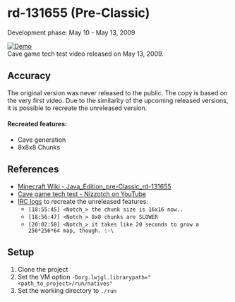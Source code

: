 # rd-131655 (Pre-Classic)
Development phase: May 10 - May 13, 2009

[![Demo](.assets/demo.gif)](https://www.youtube.com/watch?v=UMpv5kZ9-rE)
<br>Cave game tech test video released on May 13, 2009.

## Accuracy
The original version was never released to the public.
The copy is based on the very first video.
Due to the similarity of the upcoming released versions,
it is possible to recreate the unreleased version.

#### Recreated features:
- Cave generation
- 8x8x8 Chunks

## References
- [Minecraft Wiki - Java_Edition_pre-Classic_rd-131655](https://minecraft.gamepedia.com/Java_Edition_pre-Classic_rd-131655)
- [Cave game tech test - Nizzotch on YouTube](https://www.youtube.com/watch?v=UMpv5kZ9-rE)
- [IRC logs](https://web.archive.org/web/20200528035558/https://echelog.com/logs/browse/lwjgl/1242511200) to recreate the unreleased features:
  - ``[18:55:45] <Notch_> the chunk size is 16x16 now..``
  - ``[18:56:47] <Notch_> 8x8 chunks are SLOWER``
  - ``[20:02:58] <Notch_> it takes like 20 seconds to grow a 256*256*64 map, though. :-\``

## Setup
1. Clone the project
2. Set the VM option ``-Dorg.lwjgl.librarypath="<path_to_project>/run/natives"``
3. Set the working directory to ``./run``